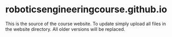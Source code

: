 # roboticsengineeringcourse.github.io
This is the source of the course website.  To update simply upload all files in the website directory.  All older versions will be replaced.

